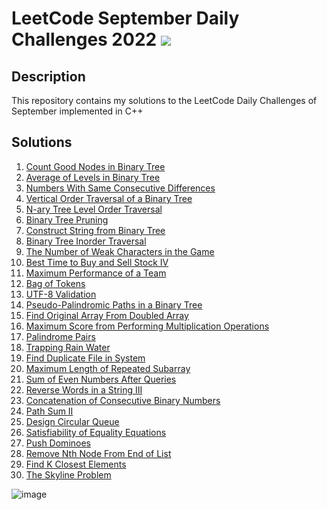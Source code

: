 # LeetCode September Daily Challenges 2022 <img src="https://img.icons8.com/external-bearicons-outline-color-bearicons/64/000000/external-Competition-business-and-marketing-bearicons-outline-color-bearicons.png"/>
## Description
This repository contains my solutions to the LeetCode Daily Challenges of September implemented in C++

## Solutions

1. <a href="https://github.com/miraehab/-LeetCode-September-Daily-Challenges-2022/blob/main/1448.%20Count%20Good%20Nodes%20in%20Binary%20Tree.cpp">Count Good Nodes in Binary Tree</a>
2. <a href="https://github.com/miraehab/-LeetCode-September-Daily-Challenges-2022/blob/main/637.%20Average%20of%20Levels%20in%20Binary%20Tree.cpp">Average of Levels in Binary Tree</a>
3. <a href="https://github.com/miraehab/-LeetCode-September-Daily-Challenges-2022/blob/main/967.%20Numbers%20With%20Same%20Consecutive%20Differences.cpp">Numbers With Same Consecutive Differences</a>
4. <a href="https://github.com/miraehab/-LeetCode-September-Daily-Challenges-2022/blob/main/987.%20Vertical%20Order%20Traversal%20of%20a%20Binary%20Tree.cpp">Vertical Order Traversal of a Binary Tree</a>
5. <a href="https://github.com/miraehab/-LeetCode-September-Daily-Challenges-2022/blob/main/429.%20N-ary%20Tree%20Level%20Order%20Traversal.cpp">N-ary Tree Level Order Traversal</a>
6. <a href="https://github.com/miraehab/-LeetCode-September-Daily-Challenges-2022/blob/main/814.%20Binary%20Tree%20Pruning.cpp">Binary Tree Pruning</a>
7. <a href="https://github.com/miraehab/-LeetCode-September-Daily-Challenges-2022/blob/main/606.%20Construct%20String%20from%20Binary%20Tree.cpp">Construct String from Binary Tree</a>
8. <a href="https://github.com/miraehab/-LeetCode-September-Daily-Challenges-2022/blob/main/94.%20Binary%20Tree%20Inorder%20Traversal.cpp">Binary Tree Inorder Traversal</a>
9. <a href="https://github.com/miraehab/-LeetCode-September-Daily-Challenges-2022/blob/main/1996.%20The%20Number%20of%20Weak%20Characters%20in%20the%20Game.cpp">The Number of Weak Characters in the Game</a>
10. <a href="https://github.com/miraehab/-LeetCode-September-Daily-Challenges-2022/blob/main/188.%20Best%20Time%20to%20Buy%20and%20Sell%20Stock%20IV.cpp">Best Time to Buy and Sell Stock IV</a>
11. <a href="https://github.com/miraehab/-LeetCode-September-Daily-Challenges-2022/blob/main/1383.%20Maximum%20Performance%20of%20a%20Team.cpp">Maximum Performance of a Team</a>
12. <a href="https://github.com/miraehab/-LeetCode-September-Daily-Challenges-2022/blob/main/948.%20Bag%20of%20Tokens.cpp">Bag of Tokens</a>
13. <a href="https://github.com/miraehab/-LeetCode-September-Daily-Challenges-2022/blob/main/393.%20UTF-8%20Validation.cpp">UTF-8 Validation</a>
14. <a href="https://github.com/miraehab/-LeetCode-September-Daily-Challenges-2022/blob/main/1457.%20Pseudo-Palindromic%20Paths%20in%20a%20Binary%20Tree.cpp">Pseudo-Palindromic Paths in a Binary Tree</a>
15. <a href="https://github.com/miraehab/-LeetCode-September-Daily-Challenges-2022/blob/main/2007.%20Find%20Original%20Array%20From%20Doubled%20Array.cpp">Find Original Array From Doubled Array</a>
16. <a href="https://github.com/miraehab/-LeetCode-September-Daily-Challenges-2022/blob/main/1770.%20Maximum%20Score%20from%20Performing%20Multiplication%20Operations.cpp">Maximum Score from Performing Multiplication Operations</a>
17. <a href="https://github.com/miraehab/-LeetCode-September-Daily-Challenges-2022/blob/main/336.%20Palindrome%20Pairs.cpp">Palindrome Pairs</a>
18. <a href="https://github.com/miraehab/-LeetCode-September-Daily-Challenges-2022/blob/main/42.%20Trapping%20Rain%20Water.cpp">Trapping Rain Water</a>
19. <a href="https://github.com/miraehab/-LeetCode-September-Daily-Challenges-2022/blob/main/609.%20Find%20Duplicate%20File%20in%20System.cpp">Find Duplicate File in System</a>
20. <a href="https://github.com/miraehab/-LeetCode-September-Daily-Challenges-2022/blob/main/718.%20Maximum%20Length%20of%20Repeated%20Subarray.cpp">Maximum Length of Repeated Subarray</a>
21. <a href="https://github.com/miraehab/-LeetCode-September-Daily-Challenges-2022/blob/main/985.%20Sum%20of%20Even%20Numbers%20After%20Queries.cpp">Sum of Even Numbers After Queries</a>
22. <a href="https://github.com/miraehab/-LeetCode-September-Daily-Challenges-2022/blob/main/557.%20Reverse%20Words%20in%20a%20String%20III.cpp">Reverse Words in a String III</a>
23. <a href="https://github.com/miraehab/-LeetCode-September-Daily-Challenges-2022/blob/main/1680.%20Concatenation%20of%20Consecutive%20Binary%20Numbers.cpp">Concatenation of Consecutive Binary Numbers</a>
24. <a href="https://github.com/miraehab/-LeetCode-September-Daily-Challenges-2022/blob/main/113.%20Path%20Sum%20II.cpp">Path Sum II</a>
25. <a href="https://github.com/miraehab/-LeetCode-September-Daily-Challenges-2022/blob/main/622.%20Design%20Circular%20Queue.cpp">Design Circular Queue</a>
26. <a href="https://github.com/miraehab/-LeetCode-September-Daily-Challenges-2022/blob/main/990.%20Satisfiability%20of%20Equality%20Equations.cpp">Satisfiability of Equality Equations</a>
27. <a href="https://github.com/miraehab/-LeetCode-September-Daily-Challenges-2022/blob/main/838.%20Push%20Dominoes.cpp">Push Dominoes</a>
28. <a href="https://github.com/miraehab/-LeetCode-September-Daily-Challenges-2022/blob/main/19.%20Remove%20Nth%20Node%20From%20End%20of%20List.cpp">Remove Nth Node From End of List</a>
29. <a href="https://github.com/miraehab/-LeetCode-September-Daily-Challenges-2022/blob/main/658.%20Find%20K%20Closest%20Elements.cpp">Find K Closest Elements</a>
30. <a href="https://github.com/miraehab/-LeetCode-September-Daily-Challenges-2022/blob/main/218.%20The%20Skyline%20Problem.cpp">The Skyline Problem</a>

![image](https://user-images.githubusercontent.com/74511706/193365949-348b3890-63a4-4a5e-aa19-70d8e4e87215.png)
